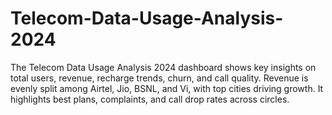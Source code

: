 # Telecom-Data-Usage-Analysis-2024
The Telecom Data Usage Analysis 2024 dashboard shows key insights on total users, revenue, recharge trends, churn, and call quality. Revenue is evenly split among Airtel, Jio, BSNL, and Vi, with top cities driving growth. It highlights best plans, complaints, and call drop rates across circles.
